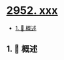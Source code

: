# [2952. xxx](https://github.com/Tdahuyou/TNotes.leetcode/tree/main/notes/2952.%20xxx)

<!-- region:toc -->

- [1. 📝 概述](#1--概述)

<!-- endregion:toc -->

## 1. 📝 概述
